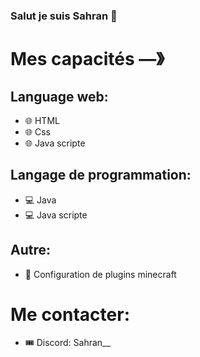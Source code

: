 ### Salut je suis Sahran 👋

# Mes capacités  —》

## Language web:
- 🌐 HTML
- 🌐 Css
- 🌐 Java scripte
## Langage de programmation:
- 💻 Java
- 💻 Java scripte
## Autre:
- 🎈 Configuration de plugins minecraft

# Me contacter:
- 🎟 Discord: Sahran__

